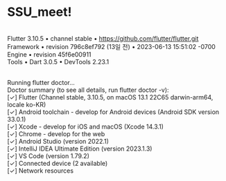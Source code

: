 # SSU_meet!

<br> Flutter 3.10.5 • channel stable • https://github.com/flutter/flutter.git
<br> Framework • revision 796c8ef792 (13일 전) • 2023-06-13 15:51:02 -0700
<br> Engine • revision 45f6e00911
<br> Tools • Dart 3.0.5 • DevTools 2.23.1

<br> Running flutter doctor...
<br> Doctor summary (to see all details, run flutter doctor -v):
<br> [✓] Flutter (Channel stable, 3.10.5, on macOS 13.1 22C65 darwin-arm64, locale ko-KR)
<br> [✓] Android toolchain - develop for Android devices (Android SDK version 33.0.1)
<br> [✓] Xcode - develop for iOS and macOS (Xcode 14.3.1)
<br> [✓] Chrome - develop for the web
<br> [✓] Android Studio (version 2022.1)
<br> [✓] IntelliJ IDEA Ultimate Edition (version 2023.1.3)
<br> [✓] VS Code (version 1.79.2)
<br> [✓] Connected device (2 available)
<br> [✓] Network resources